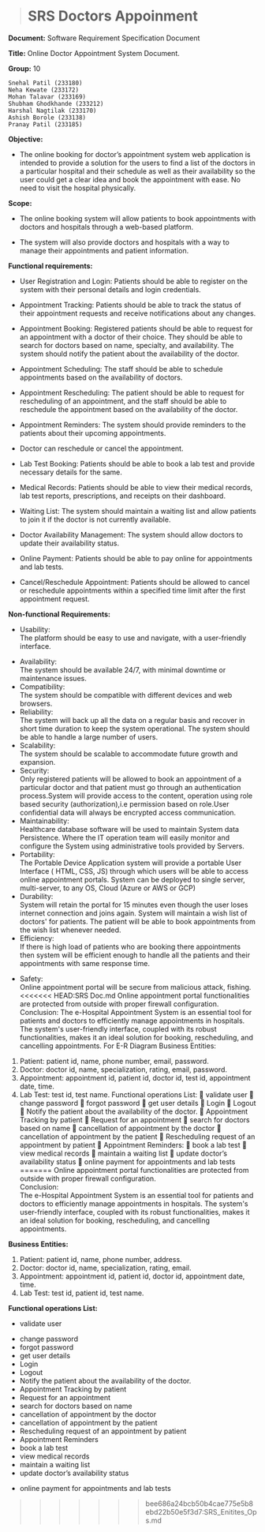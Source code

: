 ># SRS Doctors Appoinment

**Document:** Software Requirement Specification Document

**Title:** Online Doctor Appointment System Document.  
   
**Group:** 10  

    Snehal Patil (233180)  
    Neha Kewate (233172)  
    Mohan Talavar (233169)  
    Shubham Ghodkhande (233212)  
    Harshal Nagtilak (233170)  
    Ashish Borole (233138)  
    Pranay Patil (233185)          

**Objective:**    

- The online booking for doctor’s appointment system web application is intended to 
provide a solution for the users to find a list of the doctors in a particular hospital and 
their schedule as well as their availability so the user could get a clear idea and book the 
appointment with ease. No need to visit the hospital physically.

**Scope:** 

* The online booking system will allow patients to book appointments with doctors and 
hospitals through a web-based platform.  

+ The system will also provide doctors and hospitals with a way to manage their 
appointments and patient information.  

**Functional requirements:**

- User Registration and Login: Patients should be able to register on the system with their personal details and login credentials.  

* Appointment Tracking: Patients should be able to track the status of their appointment requests and receive notifications about any changes.   

* Appointment Booking: Registered patients should be able to request for an appointment with a doctor of their choice. They should be able to search for doctors based on name, specialty, and availability. The system should notify the patient about the availability of the doctor.      

* Appointment Scheduling: The staff should be able to schedule appointments based on the availability of doctors.  

* Appointment Rescheduling: The patient should be able to request for rescheduling of an appointment, and the staff should be able to reschedule the appointment based on the availability of the doctor.  

* Appointment Reminders: The system should provide reminders to the patients about their upcoming appointments.  

* Doctor can reschedule or cancel the appointment.  

* Lab Test Booking: Patients should be able to book a lab test and provide necessary details for the same.  

* Medical Records: Patients should be able to view their medical records, lab test reports, prescriptions, and receipts on their dashboard.  

* Waiting List: The system should maintain a waiting list and allow patients to join it if the doctor is not currently available.  

* Doctor Availability Management: The system should allow doctors to update their availability status.  

* Online Payment: Patients should be able to pay online for appointments and lab tests.  

+ Cancel/Reschedule Appointment: Patients should be allowed to cancel or reschedule appointments within a specified time 
limit after the first appointment request.  

**Non-functional Requirements:**

- Usability:  
The platform should be easy to use and navigate, with a user-friendly interface.  
* Availability:  
The system should be available 24/7, with minimal downtime or maintenance issues.  
* Compatibility:  
The system should be compatible with different devices and web browsers.  
* Reliability:  
The system will back up all the data on a regular basis and recover in short time duration to keep the system operational. The system should be able to handle a large number of users.  
* Scalability:  
The system should be scalable to accommodate future growth and expansion.  
* Security:  
Only registered patients will be allowed to book an appointment of a particular doctor and that patient must go through an authentication process.System will provide access to the content, operation using role based security (authorization),i.e permission based on role.User confidential data will always be encrypted access communication.  
* Maintainability:  
Healthcare database software will be used to maintain System data Persistence.
Where the IT operation team will easily monitor and configure the System using administrative tools provided by Servers.  
* Portability:  
The Portable Device Application system will provide a portable User Interface ( HTML, CSS, JS) through which users will be able to access online appointment portals.
System can be deployed to single server, multi-server, to any OS, Cloud (Azure or AWS or GCP)  
* Durability:  
System will retain the portal for 15 minutes even though the user loses internet connection and joins again.
System will maintain a wish list of doctors' for patients. The patient will be able to book appointments from the wish list whenever needed.  
* Efficiency:  
If there is high load of patients who are booking there appointments then system will be efficient enough to handle all the patients and their appointments with same response time.  
+ Safety:  
Online appointment portal will be secure from malicious attack, fishing.
<<<<<<< HEAD:SRS Doc.md
Online appointment portal functionalities are protected from outside with proper firewall 
configuration.
Conclusion:
The e-Hospital Appointment System is an essential tool for patients and doctors to efficiently 
manage appointments in hospitals. The system's user-friendly interface, coupled with its robust 
functionalities, makes it an ideal solution for booking, rescheduling, and cancelling 
appointments.
For E-R Diagram
Business Entities:
1. Patient: patient id, name, phone number, email, password.
2. Doctor: doctor id, name, specialization, rating, email, password.
3. Appointment: appointment id, patient id, doctor id, test id, appointment date, time.
4. Lab Test: test id, test name.
Functional operations List:
 validate user
 change password
 forgot password
 get user details
 Login
 Logout
 Notify the patient about the availability of the doctor.
 Appointment Tracking by patient
 Request for an appointment
 search for doctors based on name
 cancellation of appointment by the doctor
 cancellation of appointment by the patient
 Rescheduling request of an appointment by patient
 Appointment Reminders:
 book a lab test
 view medical records
 maintain a waiting list
 update doctor’s availability status
 online payment for appointments and lab tests
=======
Online appointment portal functionalities are protected from outside with proper firewall configuration.  
Conclusion:  
The e-Hospital Appointment System is an essential tool for patients and doctors to efficiently manage appointments in hospitals. The system's user-friendly interface, coupled with its robust functionalities, makes it an ideal solution for booking, rescheduling, and cancelling appointments.  

**Business Entities:**
1. Patient: patient id, name, phone number, address.
2. Doctor: doctor id, name, specialization, rating, email.
3. Appointment: appointment id, patient id, doctor id, appointment date, time.
4. Lab Test: test id, patient id, test name.

**Functional operations List:**
- validate user
* change password
* forgot password
* get user details
* Login
* Logout
* Notify the patient about the availability of the doctor.
* Appointment Tracking by patient
* Request for an appointment
* search for doctors based on name
* cancellation of appointment by the doctor
* cancellation of appointment by the patient
* Rescheduling request of an appointment by patient
* Appointment Reminders
* book a lab test
* view medical records
* maintain a waiting list
* update doctor’s availability status
+ online payment for appointments and lab tests
>>>>>>> bee686a24bcb50b4cae775e5b8ebd22b50e5f3d7:SRS_Enitites_Ops.md
